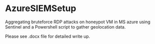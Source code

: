 # AzureSIEMSetup
Aggregating bruteforce RDP attacks on honeypot VM in MS azure using Sentinel and a Powershell script to gather geolocation data.

Please see .docx file for detailed write up.

